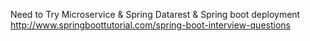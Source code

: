 
Need to Try Microservice & Spring Datarest & Spring boot deployment
http://www.springboottutorial.com/spring-boot-interview-questions